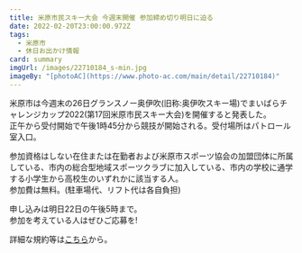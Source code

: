 ```yaml
---
title: 米原市民スキー大会 今週末開催 参加締め切り明日に迫る
date: 2022-02-20T23:00:00.972Z
tags:
  - 米原市
  - 休日お出かけ情報
card: summary
imgUrl: /images/22710184_s-min.jpg
imageBy: "[photoAC](https://www.photo-ac.com/main/detail/22710184)"
---
```

米原市は今週末の26日グランスノー奥伊吹(旧称:奥伊吹スキー場)でまいばらチャレンジカップ2022(第17回米原市民スキー大会)を開催すると発表した。  
正午から受付開始で午後1時45分から競技が開始される。受付場所はパトロール室入口。

参加資格はしない在住または在勤者および米原市スポーツ協会の加盟団体に所属している、市内の総合型地域スポーツクラブに加入している、市内の学校に通学する小学生から高校生のいずれかに該当する人。  
参加費は無料。(駐車場代、リフト代は各自負担)

申し込みは明日22日の午後5時まで。  
参加を考えている人はぜひご応募を!

詳細な規約等は[こちら](https://www.city.maibara.lg.jp/kanko/sport/9706.html)から。